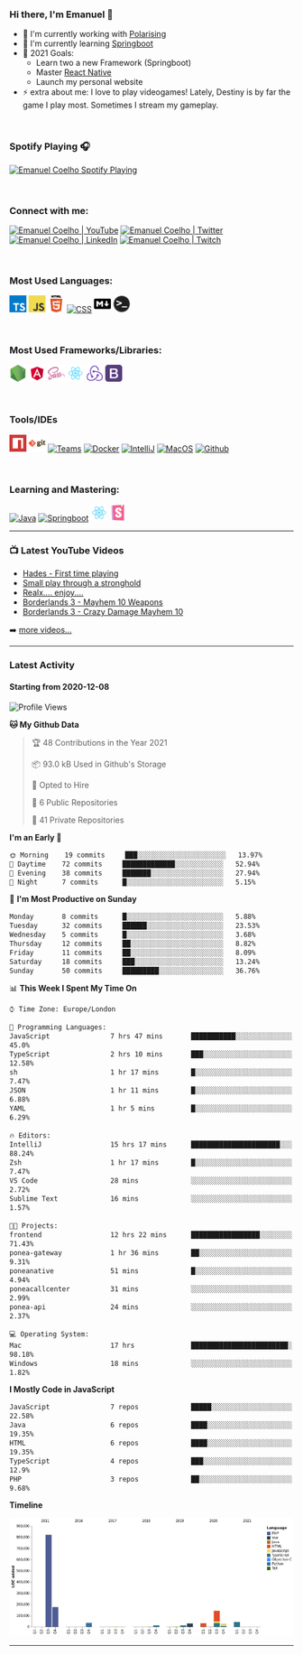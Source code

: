### Hi there, I'm Emanuel 👋

- 🔭 I'm currently working with [Polarising](https:/www.polarising.com)
- 🌱 I'm currently learning [Springboot](https://spring.io/projects/spring-boot)
- 🥅 2021 Goals: 
  - Learn two a new Framework (Springboot)
  - Master [React Native](https://reactnative.dev)
  - Launch my personal website
- ⚡ extra about me: I love to play videogames! Lately, Destiny is by far the game I play most. Sometimes I stream my gameplay.

<br />

### Spotify Playing 🎧

[<img src="https://now-playing-codestackr.vercel.app/api/spotify-playing" alt="Emanuel Coelho Spotify Playing" width="350" />](https://open.spotify.com/user/1166932207)

<br/>

### Connect with me:

[<img alt="Emanuel Coelho | YouTube" width="22px" src="https://cdn.jsdelivr.net/npm/simple-icons@v3/icons/youtube.svg" />][linkedin]
[<img alt="Emanuel Coelho | Twitter" width="22px" src="https://cdn.jsdelivr.net/npm/simple-icons@v3/icons/twitter.svg" />][twitter]
[<img alt="Emanuel Coelho | LinkedIn" width="22px" src="https://cdn.jsdelivr.net/npm/simple-icons@v3/icons/linkedin.svg" />][linkedin]
[<img alt="Emanuel Coelho | Twitch" width="22px" src="https://cdn.jsdelivr.net/npm/simple-icons@v3/icons/twitch.svg" />][twitch]

<br />

### Most Used Languages:

[<img alt="TypeScript" width="30px" src="https://raw.githubusercontent.com/github/explore/80688e429a7d4ef2fca1e82350fe8e3517d3494d/topics/typescript/typescript.png" />]()
[<img alt="TypeScript" width="30px" src="https://raw.githubusercontent.com/github/explore/80688e429a7d4ef2fca1e82350fe8e3517d3494d/topics/javascript/javascript.png" />]()
[<img alt="HTML" width="30px" src="https://raw.githubusercontent.com/github/explore/80688e429a7d4ef2fca1e82350fe8e3517d3494d/topics/html/html.png" />]()
[<img alt="CSS" width="30px" src="https://devicon.dev/devicon.git/icons/css3/css3-original.svg" />]()
[<img alt="Markdown" width="30px" src="https://raw.githubusercontent.com/github/explore/80688e429a7d4ef2fca1e82350fe8e3517d3494d/topics/markdown/markdown.png" />]()
[<img alt="Shell" width="30px" src="https://raw.githubusercontent.com/github/explore/80688e429a7d4ef2fca1e82350fe8e3517d3494d/topics/terminal/terminal.png" />]()

<br />

### Most Used Frameworks/Libraries:

[<img alt="NodeJS" width="30px" src="https://raw.githubusercontent.com/github/explore/80688e429a7d4ef2fca1e82350fe8e3517d3494d/topics/nodejs/nodejs.png" />]()
[<img alt="Angular" width="30px" src="https://raw.githubusercontent.com/github/explore/80688e429a7d4ef2fca1e82350fe8e3517d3494d/topics/angular/angular.png" />]()
[<img alt="SASS" width="30px" src="https://raw.githubusercontent.com/github/explore/80688e429a7d4ef2fca1e82350fe8e3517d3494d/topics/sass/sass.png" />]()
[<img alt="React" width="30px" src="https://raw.githubusercontent.com/github/explore/80688e429a7d4ef2fca1e82350fe8e3517d3494d/topics/react/react.png" />]()
[<img alt="Redux" width="30px" src="https://raw.githubusercontent.com/github/explore/80688e429a7d4ef2fca1e82350fe8e3517d3494d/topics/redux/redux.png" />]()
[<img alt="Bootstrap" width="30px" src="https://raw.githubusercontent.com/github/explore/80688e429a7d4ef2fca1e82350fe8e3517d3494d/topics/bootstrap/bootstrap.png" />]()

<br />

### Tools/IDEs

[<img alt="Express" width="30px" src="https://raw.githubusercontent.com/github/explore/80688e429a7d4ef2fca1e82350fe8e3517d3494d/topics/npm/npm.png" />]()
[<img alt="Git" width="30px" src="https://raw.githubusercontent.com/github/explore/80688e429a7d4ef2fca1e82350fe8e3517d3494d/topics/git/git.png" />]()
[<img alt="Teams" width="30px" src="https://upload.wikimedia.org/wikipedia/commons/c/c9/Microsoft_Office_Teams_%282018%E2%80%93present%29.svg" />]()
[<img alt="Docker" width="40px" src="https://devicon.dev/devicon.git/icons/docker/docker-original.svg" />]()
[<img alt="IntelliJ" width="30px" src="https://devicon.dev/devicon.git/icons/intellij/intellij-original.svg" />]()
[<img alt="MacOS" width="30px" src="https://devicon.dev/devicon.git/icons/apple/apple-original.svg" />]()
[<img alt="Github" width="30px" src="https://devicon.dev/devicon.git/icons/github/github-original.svg" />](https://www.github.com)

<br />

### Learning and Mastering:

[<img alt="Java" width="30px" src="https://devicon.dev/devicon.git/icons/java/java-original.svg" />]()
[<img alt="Springboot" width="30px" src="https://miro.medium.com/max/856/1*O68LbDvD5Dcsnez73M7v4Q.png" />]()
[<img alt="React Native" width="30px" src="https://raw.githubusercontent.com/github/explore/80688e429a7d4ef2fca1e82350fe8e3517d3494d/topics/react/react.png"/>]()
[<img alt="Storybook JS" width="30px" src="https://raw.githubusercontent.com/github/explore/80688e429a7d4ef2fca1e82350fe8e3517d3494d/topics/storybook/storybook.png" />]()

---

### 📺 Latest YouTube Videos

<!-- YOUTUBE:START -->
- [Hades - First time playing](https://www.youtube.com/watch?v=JUZA5vFShbs)
- [Small play through a stronghold](https://www.youtube.com/watch?v=t5vFgnIXwlM)
- [Realx.... enjoy....](https://www.youtube.com/watch?v=MR5V-MyT0ZE)
- [Borderlands 3 - Mayhem 10 Weapons](https://www.youtube.com/watch?v=PPUxbPqqd1I)
- [Borderlands 3 - Crazy Damage Mayhem 10](https://www.youtube.com/watch?v=1_1qxHCXG9A)
<!-- YOUTUBE:END -->

➡️ [more videos...](https://www.youtube.com/channel/UCLwCp9VA1xWe40Elfx8JBCg)

---

### Latest Activity
#### Starting from 2020-12-08

<!--START_SECTION:waka-->
![Profile Views](http://img.shields.io/badge/Profile%20Views-11-blue)

**🐱 My Github Data** 

> 🏆 48 Contributions in the Year 2021
 > 
> 📦 93.0 kB Used in Github's Storage 
 > 
> 💼 Opted to Hire
 > 
> 📜 6 Public Repositories 
 > 
> 🔑 41 Private Repositories  
 > 
**I'm an Early 🐤** 

```text
🌞 Morning    19 commits     ███░░░░░░░░░░░░░░░░░░░░░░   13.97% 
🌆 Daytime    72 commits     █████████████░░░░░░░░░░░░   52.94% 
🌃 Evening    38 commits     ███████░░░░░░░░░░░░░░░░░░   27.94% 
🌙 Night      7 commits      █░░░░░░░░░░░░░░░░░░░░░░░░   5.15%

```
📅 **I'm Most Productive on Sunday** 

```text
Monday       8 commits      █░░░░░░░░░░░░░░░░░░░░░░░░   5.88% 
Tuesday      32 commits     ██████░░░░░░░░░░░░░░░░░░░   23.53% 
Wednesday    5 commits      █░░░░░░░░░░░░░░░░░░░░░░░░   3.68% 
Thursday     12 commits     ██░░░░░░░░░░░░░░░░░░░░░░░   8.82% 
Friday       11 commits     ██░░░░░░░░░░░░░░░░░░░░░░░   8.09% 
Saturday     18 commits     ███░░░░░░░░░░░░░░░░░░░░░░   13.24% 
Sunday       50 commits     █████████░░░░░░░░░░░░░░░░   36.76%

```


📊 **This Week I Spent My Time On** 

```text
⌚︎ Time Zone: Europe/London

💬 Programming Languages: 
JavaScript               7 hrs 47 mins       ███████████░░░░░░░░░░░░░░   45.0% 
TypeScript               2 hrs 10 mins       ███░░░░░░░░░░░░░░░░░░░░░░   12.58% 
sh                       1 hr 17 mins        █░░░░░░░░░░░░░░░░░░░░░░░░   7.47% 
JSON                     1 hr 11 mins        █░░░░░░░░░░░░░░░░░░░░░░░░   6.88% 
YAML                     1 hr 5 mins         █░░░░░░░░░░░░░░░░░░░░░░░░   6.29%

🔥 Editors: 
IntelliJ                 15 hrs 17 mins      ██████████████████████░░░   88.24% 
Zsh                      1 hr 17 mins        █░░░░░░░░░░░░░░░░░░░░░░░░   7.47% 
VS Code                  28 mins             ░░░░░░░░░░░░░░░░░░░░░░░░░   2.72% 
Sublime Text             16 mins             ░░░░░░░░░░░░░░░░░░░░░░░░░   1.57%

🐱‍💻 Projects: 
frontend                 12 hrs 22 mins      █████████████████░░░░░░░░   71.43% 
ponea-gateway            1 hr 36 mins        ██░░░░░░░░░░░░░░░░░░░░░░░   9.31% 
poneanative              51 mins             █░░░░░░░░░░░░░░░░░░░░░░░░   4.94% 
poneacallcenter          31 mins             ░░░░░░░░░░░░░░░░░░░░░░░░░   2.99% 
ponea-api                24 mins             ░░░░░░░░░░░░░░░░░░░░░░░░░   2.37%

💻 Operating System: 
Mac                      17 hrs              ████████████████████████░   98.18% 
Windows                  18 mins             ░░░░░░░░░░░░░░░░░░░░░░░░░   1.82%

```

**I Mostly Code in JavaScript** 

```text
JavaScript               7 repos             █████░░░░░░░░░░░░░░░░░░░░   22.58% 
Java                     6 repos             ████░░░░░░░░░░░░░░░░░░░░░   19.35% 
HTML                     6 repos             ████░░░░░░░░░░░░░░░░░░░░░   19.35% 
TypeScript               4 repos             ███░░░░░░░░░░░░░░░░░░░░░░   12.9% 
PHP                      3 repos             ██░░░░░░░░░░░░░░░░░░░░░░░   9.68%

```


**Timeline**

![Chart not found](https://raw.githubusercontent.com/emanuelcoelho1986/emanuelcoelho1986/master/charts/bar_graph.png) 


<!--END_SECTION:waka-->

---


[youtube]: https://www.youtube.com/channel/UCLwCp9VA1xWe40Elfx8JBCg
[linkedin]: https://www.linkedin.com/in/emanuel-coelho-6717b027
[twitter]: https://twitter.com/iamelkas
[twitch]: https://www.twitch.tv/iamelkas

